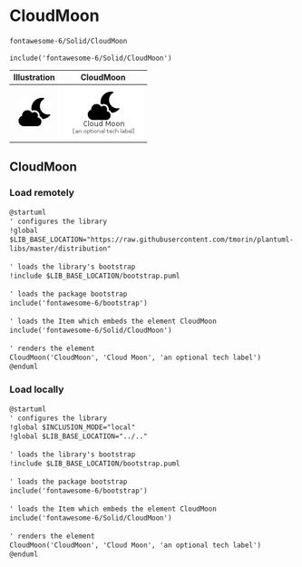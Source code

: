 # CloudMoon


```text
fontawesome-6/Solid/CloudMoon
```

```text
include('fontawesome-6/Solid/CloudMoon')
```



| Illustration | CloudMoon |
| :---: | :---: |
| ![illustration for Illustration](../../fontawesome-6/Solid/CloudMoon.png) | ![illustration for CloudMoon](../../fontawesome-6/Solid/CloudMoon.Local.png) |




## CloudMoon

### Load remotely
```plantuml
@startuml
' configures the library
!global $LIB_BASE_LOCATION="https://raw.githubusercontent.com/tmorin/plantuml-libs/master/distribution"

' loads the library's bootstrap
!include $LIB_BASE_LOCATION/bootstrap.puml

' loads the package bootstrap
include('fontawesome-6/bootstrap')

' loads the Item which embeds the element CloudMoon
include('fontawesome-6/Solid/CloudMoon')

' renders the element
CloudMoon('CloudMoon', 'Cloud Moon', 'an optional tech label')
@enduml
```

### Load locally
```plantuml
@startuml
' configures the library
!global $INCLUSION_MODE="local"
!global $LIB_BASE_LOCATION="../.."

' loads the library's bootstrap
!include $LIB_BASE_LOCATION/bootstrap.puml

' loads the package bootstrap
include('fontawesome-6/bootstrap')

' loads the Item which embeds the element CloudMoon
include('fontawesome-6/Solid/CloudMoon')

' renders the element
CloudMoon('CloudMoon', 'Cloud Moon', 'an optional tech label')
@enduml
```

